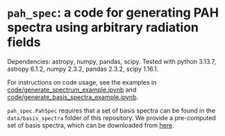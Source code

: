 # `pah_spec`: a code for generating PAH spectra using arbitrary radiation fields

Dependencies: astropy, numpy, pandas, scipy. Tested with python 3.13.7, astropy 6.1.2, numpy 2.3.2, pandas 2.3.2, scipy 1.16.1.

For instructions on code usage, see the examples in [code/generate_spectrum_example.ipynb](https://github.com/helenarichie/pah_spec/blob/main/code/generate_spectrum_example.ipynb) and [code/generate_basis_spectra_example.ipynb](https://github.com/helenarichie/pah_spec/blob/main/code/generate_basis_spectra_example.ipynb).

`pah_spec.PahSpec` requires that a set of basis spectra can be found in the `data/basis_spectra` folder of this repository. We provide a pre-computed set of basis spectra, which can be downloaded from [here](https://dataverse.harvard.edu/dataset.xhtml?persistentId=doi:10.7910/DVN/LUUXEJ).
